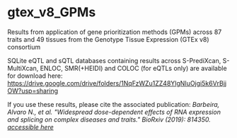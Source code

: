 # gtex_v8_GPMs
Results from application of gene prioritization methods (GPMs) across 87 traits and 49 tissues from the Genotype Tissue Expression (GTEx v8) consortium

SQLite eQTL and sQTL databases containing results across S-PrediXcan, S-MultiXcan, ENLOC, SMR(+HEIDI) and COLOC (for eQTLs only) are available for download here: https://drive.google.com/drive/folders/1NqFzWZu1ZZ48YlgNIuOjgi5k6VrBjjOW?usp=sharing

If you use these results, please cite the associated publication: 
*Barbeira, Alvaro N., et al. "Widespread dose-dependent effects of RNA expression and splicing on complex diseases and traits." BioRxiv (2019): 814350. [accessible here](https://doi.org/10.1101/814350)*
